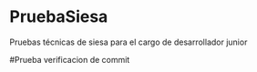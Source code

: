 # PruebaSiesa
Pruebas  técnicas de siesa  para el cargo de desarrollador junior

#Prueba verificacion de commit